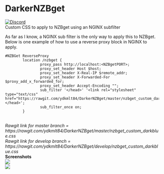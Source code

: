 # DarkerNZBget
[![Discord](https://img.shields.io/badge/Chat-Discord-738bd7.svg?style=for-the-badge)](https://discord.gg/Nr4U9D)<br>
Custom CSS to apply to NZBget using an NGINX subfilter

As far as I know, a NGINX sub filter is the only way to apply this to NZBget. Below is one example of how to use
a reverse proxy block in NGINX to apply.
```
#NZBGet ReverseProxy
        location /nzbget {
                proxy_pass http://localhost:<NZBgetPORT>;
                proxy_set_header Host $host;
                proxy_set_header X-Real-IP $remote_addr;
                proxy_set_header X-Forwarded-For $proxy_add_x_forwarded_for;
                proxy_set_header Accept-Encoding "";
                sub_filter '</head>' '<link rel="stylesheet" type="text/css" href="https://rawgit.com/ydkmlt84/DarkerNZBget/master/nzbget_custom_darkblue.css"></head>';
                sub_filter_once on;
        }

```
<br>
<i>Rawgit link for master branch = https://rawgit.com/ydkmlt84/DarkerNZBget/master/nzbget_custom_darkblue.css</i></br>
<i>Rawgit link for develop branch = https://rawgit.com/ydkmlt84/DarkerNZBget/develop/nzbget_custom_darkblue.css</i>
<br>
<b> Screenshots</b>
</br>
<img src="https://i.imgur.com/tXFSyAw.png"></img>
<br>
<img src="https://i.imgur.com/oSichzz.png"></img>
